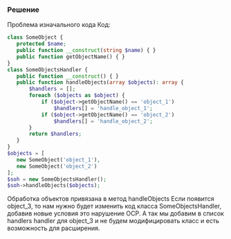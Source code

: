 ### Решение

Проблема изначального кода
    Код:
 ```php
class SomeObject {
    protected $name;
    public function __construct(string $name) { }
    public function getObjectName() { }
}
class SomeObjectsHandler {
    public function __construct() { }
    public function handleObjects(array $objects): array {
        $handlers = [];
        foreach ($objects as $object) {
            if ($object->getObjectName() == 'object_1')
                $handlers[] = 'handle_object_1';
            if ($object->getObjectName() == 'object_2')
                $handlers[] = 'handle_object_2';
        }
        return $handlers;
    }
}
$objects = [
    new SomeObject('object_1'),
    new SomeObject('object_2')
];
$soh = new SomeObjectsHandler();
$soh->handleObjects($objects);
```

Обработка объектов привязана в метод handleObjects
Если появится object_3, то нам нужно будет изменить код класса SomeObjectsHandler, добавив новые условия это нарушение OCP.
А так мы добавим в список handlers handler для object_3 и не будем модифицировать класс и есть возможность для расширения.